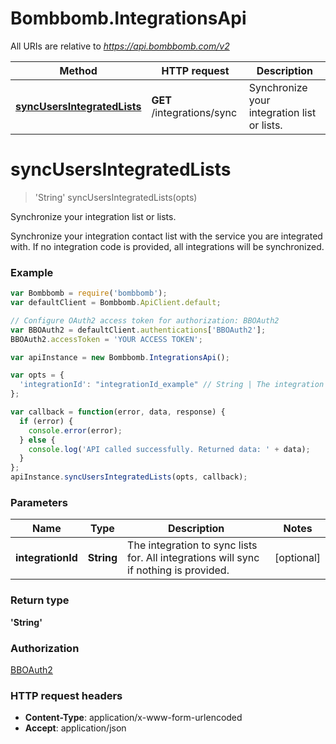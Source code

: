 # Bombbomb.IntegrationsApi

All URIs are relative to *https://api.bombbomb.com/v2*

Method | HTTP request | Description
------------- | ------------- | -------------
[**syncUsersIntegratedLists**](IntegrationsApi.md#syncUsersIntegratedLists) | **GET** /integrations/sync | Synchronize your integration list or lists.


<a name="syncUsersIntegratedLists"></a>
# **syncUsersIntegratedLists**
> &#39;String&#39; syncUsersIntegratedLists(opts)

Synchronize your integration list or lists.

Synchronize your integration contact list with the service you are integrated with. If no integration code is provided, all integrations will be synchronized.

### Example
```javascript
var Bombbomb = require('bombbomb');
var defaultClient = Bombbomb.ApiClient.default;

// Configure OAuth2 access token for authorization: BBOAuth2
var BBOAuth2 = defaultClient.authentications['BBOAuth2'];
BBOAuth2.accessToken = 'YOUR ACCESS TOKEN';

var apiInstance = new Bombbomb.IntegrationsApi();

var opts = { 
  'integrationId': "integrationId_example" // String | The integration to sync lists for. All integrations will sync if nothing is provided.
};

var callback = function(error, data, response) {
  if (error) {
    console.error(error);
  } else {
    console.log('API called successfully. Returned data: ' + data);
  }
};
apiInstance.syncUsersIntegratedLists(opts, callback);
```

### Parameters

Name | Type | Description  | Notes
------------- | ------------- | ------------- | -------------
 **integrationId** | **String**| The integration to sync lists for. All integrations will sync if nothing is provided. | [optional] 

### Return type

**&#39;String&#39;**

### Authorization

[BBOAuth2](../README.md#BBOAuth2)

### HTTP request headers

 - **Content-Type**: application/x-www-form-urlencoded
 - **Accept**: application/json

